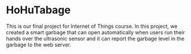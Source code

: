 # HoHuTabage
This is our final project for Internet of Things course. In this project, we created a smart garbage that can open automatically when users run their hands over the ultrasonic sensor and it can report the garbage level in the garbage to the web server.
